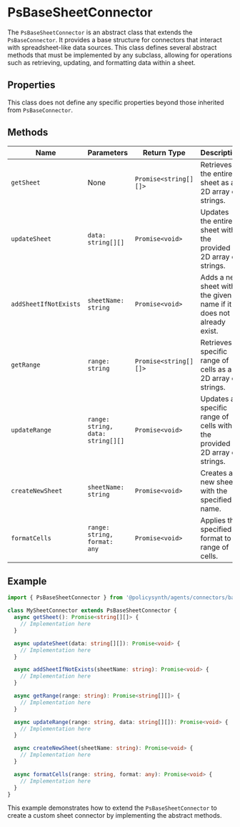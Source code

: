 # PsBaseSheetConnector

The `PsBaseSheetConnector` is an abstract class that extends the `PsBaseConnector`. It provides a base structure for connectors that interact with spreadsheet-like data sources. This class defines several abstract methods that must be implemented by any subclass, allowing for operations such as retrieving, updating, and formatting data within a sheet.

## Properties

This class does not define any specific properties beyond those inherited from `PsBaseConnector`.

## Methods

| Name                | Parameters                          | Return Type   | Description                                                                 |
|---------------------|-------------------------------------|---------------|-----------------------------------------------------------------------------|
| `getSheet`          | None                                | `Promise<string[][]>` | Retrieves the entire sheet as a 2D array of strings.                        |
| `updateSheet`       | `data: string[][]`                  | `Promise<void>` | Updates the entire sheet with the provided 2D array of strings.             |
| `addSheetIfNotExists` | `sheetName: string`               | `Promise<void>` | Adds a new sheet with the given name if it does not already exist.          |
| `getRange`          | `range: string`                     | `Promise<string[][]>` | Retrieves a specific range of cells as a 2D array of strings.               |
| `updateRange`       | `range: string, data: string[][]`   | `Promise<void>` | Updates a specific range of cells with the provided 2D array of strings.    |
| `createNewSheet`    | `sheetName: string`                 | `Promise<void>` | Creates a new sheet with the specified name.                                |
| `formatCells`       | `range: string, format: any`        | `Promise<void>` | Applies the specified format to a range of cells.                           |

## Example

```typescript
import { PsBaseSheetConnector } from '@policysynth/agents/connectors/base/baseSheetConnector.js';

class MySheetConnector extends PsBaseSheetConnector {
  async getSheet(): Promise<string[][]> {
    // Implementation here
  }

  async updateSheet(data: string[][]): Promise<void> {
    // Implementation here
  }

  async addSheetIfNotExists(sheetName: string): Promise<void> {
    // Implementation here
  }

  async getRange(range: string): Promise<string[][]> {
    // Implementation here
  }

  async updateRange(range: string, data: string[][]): Promise<void> {
    // Implementation here
  }

  async createNewSheet(sheetName: string): Promise<void> {
    // Implementation here
  }

  async formatCells(range: string, format: any): Promise<void> {
    // Implementation here
  }
}
```

This example demonstrates how to extend the `PsBaseSheetConnector` to create a custom sheet connector by implementing the abstract methods.